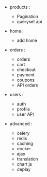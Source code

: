 - products : 
    - Pagination  
    - queryset api

- home :
    - add home

- orders :
    - orders
    - cart
    - checkout
    - payment
    - coupons
    - API orders

- users :
    - auth
    - profile
    - user API

- advanced :
    - celery
    - redis
    - caching
    - docker
    - ajax
    - translation
    - chart js
    - deplay
    

